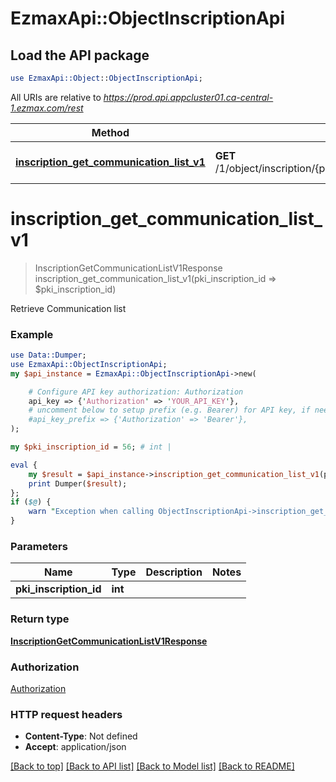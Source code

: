 # EzmaxApi::ObjectInscriptionApi

## Load the API package
```perl
use EzmaxApi::Object::ObjectInscriptionApi;
```

All URIs are relative to *https://prod.api.appcluster01.ca-central-1.ezmax.com/rest*

Method | HTTP request | Description
------------- | ------------- | -------------
[**inscription_get_communication_list_v1**](ObjectInscriptionApi.md#inscription_get_communication_list_v1) | **GET** /1/object/inscription/{pkiInscriptionID}/getCommunicationList | Retrieve Communication list


# **inscription_get_communication_list_v1**
> InscriptionGetCommunicationListV1Response inscription_get_communication_list_v1(pki_inscription_id => $pki_inscription_id)

Retrieve Communication list



### Example
```perl
use Data::Dumper;
use EzmaxApi::ObjectInscriptionApi;
my $api_instance = EzmaxApi::ObjectInscriptionApi->new(

    # Configure API key authorization: Authorization
    api_key => {'Authorization' => 'YOUR_API_KEY'},
    # uncomment below to setup prefix (e.g. Bearer) for API key, if needed
    #api_key_prefix => {'Authorization' => 'Bearer'},
);

my $pki_inscription_id = 56; # int | 

eval {
    my $result = $api_instance->inscription_get_communication_list_v1(pki_inscription_id => $pki_inscription_id);
    print Dumper($result);
};
if ($@) {
    warn "Exception when calling ObjectInscriptionApi->inscription_get_communication_list_v1: $@\n";
}
```

### Parameters

Name | Type | Description  | Notes
------------- | ------------- | ------------- | -------------
 **pki_inscription_id** | **int**|  | 

### Return type

[**InscriptionGetCommunicationListV1Response**](InscriptionGetCommunicationListV1Response.md)

### Authorization

[Authorization](../README.md#Authorization)

### HTTP request headers

 - **Content-Type**: Not defined
 - **Accept**: application/json

[[Back to top]](#) [[Back to API list]](../README.md#documentation-for-api-endpoints) [[Back to Model list]](../README.md#documentation-for-models) [[Back to README]](../README.md)

